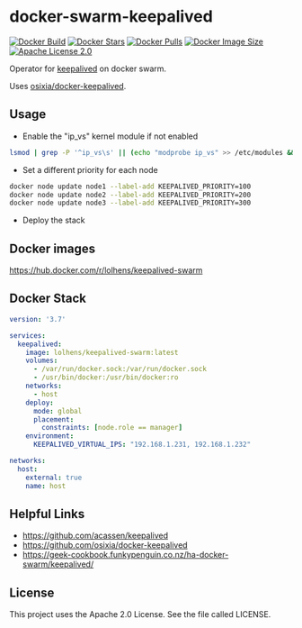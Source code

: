 # docker-swarm-keepalived

[![Docker Build](https://img.shields.io/docker/cloud/build/lolhens/keepalived-swarm)](https://hub.docker.com/r/lolhens/keepalived-swarm/builds)
[![Docker Stars](https://img.shields.io/docker/stars/lolhens/keepalived-swarm)](https://hub.docker.com/r/lolhens/keepalived-swarm)
[![Docker Pulls](https://img.shields.io/docker/pulls/lolhens/keepalived-swarm)](https://hub.docker.com/r/lolhens/keepalived-swarm)
[![Docker Image Size](https://img.shields.io/docker/image-size/lolhens/keepalived-swarm)](https://hub.docker.com/r/lolhens/keepalived-swarm)
[![Apache License 2.0](https://img.shields.io/github/license/LolHens/docker-swarm-keepalived.svg?maxAge=3600)](https://www.apache.org/licenses/LICENSE-2.0)

Operator for [keepalived](https://github.com/acassen/keepalived) on docker swarm.

Uses [osixia/docker-keepalived](https://github.com/osixia/docker-keepalived).

## Usage

- Enable the "ip_vs" kernel module if not enabled
```sh
lsmod | grep -P '^ip_vs\s' || (echo "modprobe ip_vs" >> /etc/modules && modprobe ip_vs)
```
- Set a different priority for each node
```sh
docker node update node1 --label-add KEEPALIVED_PRIORITY=100
docker node update node2 --label-add KEEPALIVED_PRIORITY=200
docker node update node3 --label-add KEEPALIVED_PRIORITY=300
```
- Deploy the stack

## Docker images

https://hub.docker.com/r/lolhens/keepalived-swarm

## Docker Stack

```yml
version: '3.7'

services:
  keepalived:
    image: lolhens/keepalived-swarm:latest
    volumes:
      - /var/run/docker.sock:/var/run/docker.sock
      - /usr/bin/docker:/usr/bin/docker:ro
    networks:
      - host
    deploy:
      mode: global
      placement:
        constraints: [node.role == manager]
    environment:
      KEEPALIVED_VIRTUAL_IPS: "192.168.1.231, 192.168.1.232"

networks:
  host:
    external: true
    name: host
```

## Helpful Links

- https://github.com/acassen/keepalived
- https://github.com/osixia/docker-keepalived
- https://geek-cookbook.funkypenguin.co.nz/ha-docker-swarm/keepalived/

## License

This project uses the Apache 2.0 License. See the file called LICENSE.
